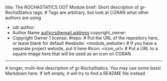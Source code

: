 title: The ROCHASTATICS OOT Module
brief: Short description of gr-RochaStatics
tags: # Tags are arbitrary, but look at CGRAN what other authors are using
  - sdr
author:
  - Author Name <authors@email.address>
copyright_owner:
  - Copyright Owner 1
license:
#repo: # Put the URL of the repository here, or leave blank for default
#website: <module_website> # If you have a separate project website, put it here
#icon: <icon_url> # Put a URL to a square image here that will be used as an icon on CGRAN
---
A longer, multi-line description of gr-RochaStatics.
You may use some *basic* Markdown here.
If left empty, it will try to find a README file instead.
